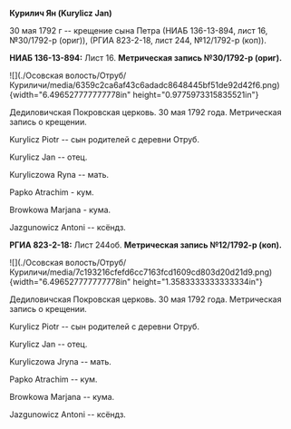**Курилич Ян (Kurylicz Jan)**

30 мая 1792 г -- крещение сына Петра (НИАБ 136-13-894, лист 16,
№30/1792-р (ориг)), (РГИА 823-2-18, лист 244, №12/1792-р (коп)).

**НИАБ 136-13-894:** Лист 16. **Метрическая запись №30/1792-р (ориг).**

![](./Осовская волость/Отруб/Куриличи/media/6359c2ca6af43c6adadc8648445bf51de92d42f6.png){width="6.496527777777778in"
height="0.9775973315835521in"}

Дедиловичская Покровская церковь. 30 мая 1792 года. Метрическая запись о
крещении.

Kurylicz Piotr -- сын родителей с деревни Отруб.

Kurylicz Jan -- отец.

Kuryliczowa Ryna -- мать.

Papko Atrachim - кум.

Browkowa Marjana - кума.

Jazgunowicz Antoni -- ксёндз.

**РГИА 823-2-18:** Лист 244об. **Метрическая запись №12/1792-р (коп).**

![](./Осовская волость/Отруб/Куриличи/media/7c193216cfefd6cc7163fcd1609cd803d20d21d9.png){width="6.496527777777778in"
height="1.3583333333333334in"}

Дедиловичская Покровская церковь. 30 мая 1792 года. Метрическая запись о
крещении.

Kurylicz Piotr -- сын родителей с деревни Отруб.

Kurylicz Jan -- отец.

Kuryliczowa Jryna -- мать.

Papko Atrachim -- кум.

Browkowa Marjana -- кума.

Jazgunowicz Antoni -- ксёндз.
